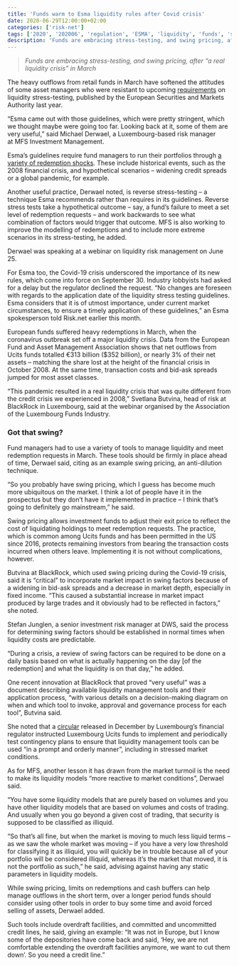 ```yaml
---
title: 'Funds warm to Esma liquidity rules after Covid crisis'
date: 2020-06-29T12:00:00+02:00
categories: ['risk-net']
tags: ['2020', '202006', 'regulation', 'ESMA', 'liquidity', 'funds', 'stress test']
description: 'Funds are embracing stress-testing, and swing pricing, after “a real liquidity crisis” in March'
---
```


> _Funds are embracing stress-testing, and swing pricing, after “a real liquidity crisis” in March_

The heavy outflows from retail funds in March have softened the attitudes of some asset managers who were resistant to upcoming [requirements](https://www.esma.europa.eu/sites/default/files/library/esma34-39-882_final_report_guidelines_on_lst_in_ucits_and_aifs.pdf) on liquidity stress-testing, published by the European Securities and Markets Authority last year.

“Esma came out with those guidelines, which were pretty stringent, which we thought maybe were going too far. Looking back at it, some of them are very useful,” said Michael Derwael, a Luxembourg-based risk manager at MFS Investment Management.

Esma’s guidelines require fund managers to run their portfolios through [a variety of redemption shocks](https://www.risk.net/investing/risk-management/7503006/funds-try-to-predict-behaviour-of-mystery-investors). These include historical events, such as the 2008 financial crisis, and hypothetical scenarios – widening credit spreads or a global pandemic, for example.

Another useful practice, Derwael noted, is reverse stress-testing – a technique Esma recommends rather than requires in its guidelines. Reverse stress tests take a hypothetical outcome – say, a fund’s failure to meet a set level of redemption requests – and work backwards to see what combination of factors would trigger that outcome. MFS is also working to improve the modelling of redemptions and to include more extreme scenarios in its stress-testing, he added.

Derwael was speaking at a webinar on liquidity risk management on June 25.

For Esma too, the Covid-19 crisis underscored the importance of its new rules, which come into force on September 30. Industry lobbyists had asked for a delay but the regulator declined the request. “No changes are foreseen with regards to the application date of the liquidity stress testing guidelines. Esma considers that it is of utmost importance, under current market circumstances, to ensure a timely application of these guidelines,” an Esma spokesperson told Risk.net earlier this month.

European funds suffered heavy redemptions in March, when the coronavirus outbreak set off a major liquidity crisis. Data from the European Fund and Asset Management Association shows that net outflows from Ucits funds totalled €313 billion ($352 billion), or nearly 3% of their net assets – matching the share lost at the height of the financial crisis in October 2008. At the same time, transaction costs and bid-ask spreads jumped for most asset classes.

“This pandemic resulted in a real liquidity crisis that was quite different from the credit crisis we experienced in 2008,” Svetlana Butvina, head of risk at BlackRock in Luxembourg, said at the webinar organised by the Association of the Luxembourg Funds Industry.

### Got that swing?

Fund managers had to use a variety of tools to manage liquidity and meet redemption requests in March. These tools should be firmly in place ahead of time, Derwael said, citing as an example swing pricing, an anti-dilution technique.

“So you probably have swing pricing, which I guess has become much more ubiquitous on the market. I think a lot of people have it in the prospectus but they don’t have it implemented in practice – I think that’s going to definitely go mainstream,” he said.

Swing pricing allows investment funds to adjust their exit price to reflect the cost of liquidating holdings to meet redemption requests. The practice, which is common among Ucits funds and has been permitted in the US since 2016, protects remaining investors from bearing the transaction costs incurred when others leave. Implementing it is not without complications, however.

Butvina at BlackRock, which used swing pricing during the Covid-19 crisis, said it is “critical” to incorporate market impact in swing factors because of a widening in bid-ask spreads and a decrease in market depth, especially in fixed income. “This caused a substantial increase in market impact produced by large trades and it obviously had to be reflected in factors,” she noted.

Stefan Junglen, a senior investment risk manager at DWS, said the process for determining swing factors should be established in normal times when liquidity costs are predictable.

“During a crisis, a review of swing factors can be required to be done on a daily basis based on what is actually happening on the day [of the redemption] and what the liquidity is on that day,” he added.

One recent innovation at BlackRock that proved “very useful” was a document describing available liquidity management tools and their application process, “with various details on a decision-making diagram on when and which tool to invoke, approval and governance process for each tool”, Butvina said.

She noted that a [circular](https://www.cssf.lu/wp-content/uploads/files/Lois_reglements/Circulaires/Hors_blanchiment_terrorisme/cssf19_733eng.pdf) released in December by Luxembourg’s financial regulator instructed Luxembourg Ucits funds to implement and periodically test contingency plans to ensure that liquidity management tools can be used “in a prompt and orderly manner”, including in stressed market conditions.

As for MFS, another lesson it has drawn from the market turmoil is the need to make its liquidity models “more reactive to market conditions”, Derwael said.

“You have some liquidity models that are purely based on volumes and you have other liquidity models that are based on volumes and costs of trading. And usually when you go beyond a given cost of trading, that security is supposed to be classified as illiquid.

“So that’s all fine, but when the market is moving to much less liquid terms – as we saw the whole market was moving – if you have a very low threshold for classifying it as illiquid, you will quickly be in trouble because all of your portfolio will be considered illiquid, whereas it’s the market that moved, it is not the portfolio as such,” he said, advising against having any static parameters in liquidity models.

While swing pricing, limits on redemptions and cash buffers can help manage outflows in the short term, over a longer period funds should consider using other tools in order to buy some time and avoid forced selling of assets, Derwael added.

Such tools include overdraft facilities, and committed and uncommitted credit lines, he said, giving an example: “It was not in Europe, but I know some of the depositories have come back and said, ‘Hey, we are not comfortable extending the overdraft facilities anymore, we want to cut them down’. So you need a credit line.”

